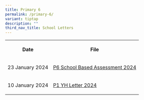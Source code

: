```yaml
---
title: Primary 6
permalink: /primary-6/
variant: tiptap
description: ""
third_nav_title: School Letters
---
```

<table>
<tbody>
<tr>
<th rowspan="1" colspan="1">
<p>Date</p>
</th>
<th rowspan="1" colspan="1">
<p>File</p>
</th>
</tr>
<tr>
<td rowspan="1" colspan="1">
<p>23 January 2024</p>
</td>
<td rowspan="1" colspan="1">
<p><a href="/files/2024 Assessment/MPS_2024_T1_034_Primary_6_Assessment_2024.pdf" rel="noopener noreferrer nofollow" target="_blank">P6 School Based Assessment 2024</a>
</p>
</td>
</tr>
<tr>
<td rowspan="1" colspan="1">
<p>10 January 2024</p>
</td>
<td rowspan="1" colspan="1">
<p><a href="/files/YH Letters/MPS_2024_T1_002f___P6_YH_Letter___COE.pdf" rel="noopener noreferrer nofollow" target="_blank">P1 YH Letter 2024</a>
</p>
</td>
</tr>
</tbody>
</table>
<p></p>